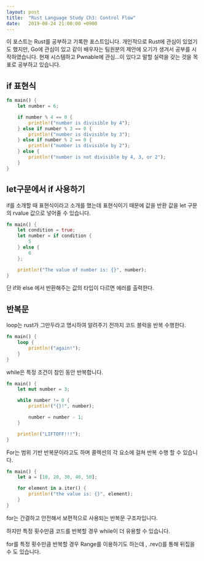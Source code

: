 ```yaml
---
layout: post 
title:  "Rust Language Study Ch3: Control Flow"
date:   2019-08-24 21:00:00 +0900
---
```


이 포스트는 Rust를 공부하고 기록한 포스트입니다. 개인적으로 Rust에 관심이 있었기도 했지만, Go에 관심이 있고 같이 배우자는 팀원분의 제안에 오기가 생겨서 공부를 시작하였습니다. 현재 시스템하고 Pwnable에 관심…이 있다고 말할 실력을 갖는 것을 목표로 공부하고 있습니다.

## if 표현식

```rust
fn main() {
    let number = 6;

    if number % 4 == 0 {
        println!("number is divisible by 4");
    } else if number % 3 == 0 {
        println!("number is divisible by 3");
    } else if number % 2 == 0 {
        println!("number is divisible by 2");
    } else {
        println!("number is not divisible by 4, 3, or 2");
    }
}
```

## let구문에서 if 사용하기

if를 소개할 때 표현식이라고 소개를 했는데 표현식이기 때문에 값을 반환 값을 let 구문의 rvalue 값으로 넣어줄 수 있습니다.

```rust
fn main() {
    let condition = true;
    let number = if condition {
        5
    } else {
        6
    };

    println!("The value of number is: {}", number);
}
```

단 if와 else 에서 반환해주는 값의 타입이 다르면 에러를 출력한다.



## 반복문

loop는 rust가 그만두라고 명시하여 알려주기 전까지 코드 블럭을 반복 수행한다.

```rust
fn main() {
    loop {
        println!("again!");
    }
}
```



while은 특정 조건이 참인 동안 반복합니다.

```rust
fn main() {
    let mut number = 3;

    while number != 0 {
        println!("{}!", number);

        number = number - 1;
    }

    println!("LIFTOFF!!!");
}
```

For는 범위 기반 반복문이라고도 하며 콜렉션의 각 요소에 걸쳐 반복 수행 할 수 있습니다.

```rust
fn main() {
    let a = [10, 20, 30, 40, 50];

    for element in a.iter() {
        println!("the value is: {}", element);
    }
}
```

for는 간결하고 안전해서 보편적으로 사용되는 반복문 구조자입니다.

하지만 특정 횟수만큼 코드를 반복할 경우 while이 더 유용할 수 있습니다.

for를 특정 횟수만큼 반복할 경우 Range를 이용하기도 하는데 , .rev()를 통해 뒤집을 수 도 있습니다.

